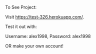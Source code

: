 To See Project:

Visit https://test-326.herokuapp.com/.

Test it out with:

Username: alex1998, Password: alex1998

OR make your own account!
